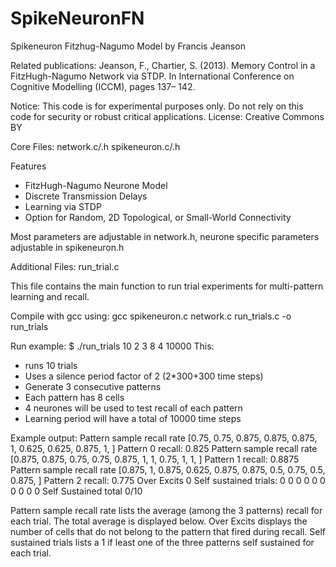 # SpikeNeuronFN
Spikeneuron Fitzhug-Nagumo Model
by Francis Jeanson 

Related publications: 
Jeanson, F., Chartier, S. (2013). Memory Control in a FitzHugh-Nagumo Network via STDP. In International Conference on Cognitive Modelling (ICCM), pages 137– 142. 

Notice: This code is for experimental purposes only. Do not rely on this code for security or robust critical applications.
License: Creative Commons BY

Core Files: network.c/.h spikeneuron.c/.h

Features
- FitzHugh-Nagumo Neurone Model
- Discrete Transmission Delays
- Learning via STDP
- Option for Random, 2D Topological, or Small-World Connectivity

Most parameters are adjustable in network.h, neurone specific parameters adjustable in spikeneuron.h

Additional Files: run_trial.c

This file contains the main function to run trial experiments for multi-pattern learning and recall. 

Compile with gcc using:
gcc spikeneuron.c network.c run_trials.c -o run_trials

Run example:
$ ./run_trials 10 2 3 8 4 10000
This:
- runs 10 trials
- Uses a silence period factor of 2 (2*300+300 time steps)
- Generate 3 consecutive patterns
- Each pattern has 8 cells
- 4 neurones will be used to test recall of each pattern
- Learning period will have a total of 10000 time steps

Example output:
Pattern sample recall rate [0.75, 0.75, 0.875, 0.875, 0.875, 1, 0.625, 0.625, 0.875, 1, ]
Pattern 0 recall: 0.825 
Pattern sample recall rate [0.875, 0.875, 0.75, 0.75, 0.875, 1, 1, 0.75, 1, 1, ]
Pattern 1 recall: 0.8875 
Pattern sample recall rate [0.875, 1, 0.875, 0.625, 0.875, 0.875, 0.5, 0.75, 0.5, 0.875, ]
Pattern 2 recall: 0.775 
Over Excits 0
Self sustained trials: 0 0 0 0 0 0 0 0 0 0 
Self Sustained total 0/10

Pattern sample recall rate lists the average (among the 3 patterns) recall for each trial.
The total average is displayed below.
Over Excits displays the number of cells that do not belong to the pattern that fired during recall.
Self sustained trials lists a 1 if least one of the three patterns self sustained for each trial.



